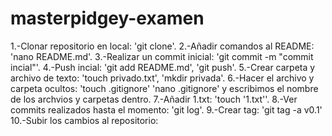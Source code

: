 # masterpidgey-examen

1.-Clonar repositorio en local: 'git clone'.
2.-Añadir comandos al README: 'nano README.md'.
3.-Realizar un commit inicial: 'git commit -m "commit incial"'.
4.-Push incial: 'git add README.md', 'git push'.
5.-Crear carpeta y archivo de texto: 'touch privado.txt', 'mkdir privada'.
6.-Hacer el archivo y carpeta ocultos: 'touch .gitignore' 'nano .gitignore' y escribimos el nombre de los archvios y carpetas dentro.
7.-Añadir 1.txt: 'touch '1.txt''.
8.-Ver commits realizados hasta el momento: 'git log'.
9.-Crear tag: 'git tag -a v0.1'
10.-Subir los cambios al repositorio: 


